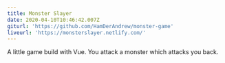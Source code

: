 ```yaml
---
title: Monster Slayer
date: 2020-04-10T10:46:42.007Z
giturl: 'https://github.com/HamDerAndrew/monster-game'
liveurl: 'https://monsterslayer.netlify.com/'
---
```

A little game build with Vue. You attack a monster which attacks you back. 